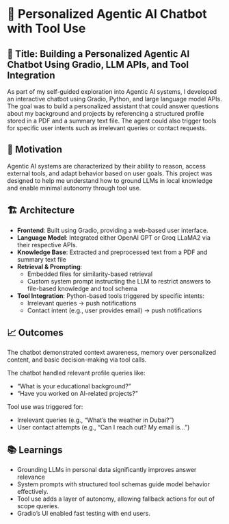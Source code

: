 # 🤖 Personalized Agentic AI Chatbot with Tool Use

## 🧪 Title: Building a Personalized Agentic AI Chatbot Using Gradio, LLM APIs, and Tool Integration

As part of my self-guided exploration into Agentic AI systems, I developed an interactive chatbot using Gradio, Python, and large language model APIs. The goal was to build a personalized assistant that could answer questions about my background and projects by referencing a structured profile stored in a PDF and a summary text file. The agent could also trigger tools for specific user intents such as irrelevant queries or contact requests.

## 🎯 Motivation

Agentic AI systems are characterized by their ability to reason, access external tools, and adapt behavior based on user goals. This project was designed to help me understand how to ground LLMs in local knowledge and enable minimal autonomy through tool use.

## 🏗️ Architecture

- **Frontend**: Built using Gradio, providing a web-based user interface.  
- **Language Model**: Integrated either OpenAI GPT or Groq LLaMA2 via their respective APIs.  
- **Knowledge Base**: Extracted and preprocessed text from a PDF and summary text file  
- **Retrieval & Prompting**:
  - Embedded files for similarity-based retrieval  
  - Custom system prompt instructing the LLM to restrict answers to file-based knowledge and tool schema  
- **Tool Integration**: Python-based tools triggered by specific intents:
  - Irrelevant queries → push notifications  
  - Contact intent (e.g., user provides email) → push notifications

## 📈 Outcomes

The chatbot demonstrated context awareness, memory over personalized content, and basic decision-making via tool calls.

The chatbot handled relevant profile queries like:  
- “What is your educational background?”  
- “Have you worked on AI-related projects?”  

Tool use was triggered for:  
- Irrelevant queries (e.g., “What’s the weather in Dubai?”)  
- User contact attempts (e.g., “Can I reach out? My email is…”)

## 📚 Learnings

- Grounding LLMs in personal data significantly improves answer relevance  
- System prompts with structured tool schemas guide model behavior effectively.  
- Tool use adds a layer of autonomy, allowing fallback actions for out of scope queries.  
- Gradio’s UI enabled fast testing with end users.
